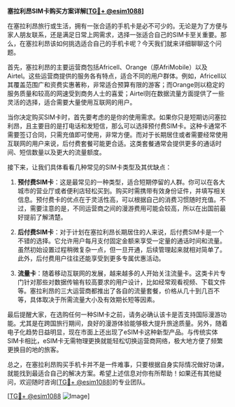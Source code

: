 **塞拉利昂SIM卡购买方案详解[[TG💪+ @esim1088](https://t.me/s/esim1088)]**

在塞拉利昂旅行或生活，拥有一张合适的手机卡是必不可少的。无论是为了方便与家人朋友联系，还是满足日常上网需求，选择一张适合自己的SIM卡至关重要。那么，在塞拉利昂该如何挑选适合自己的手机卡呢？今天我们就来详细聊聊这个问题。

首先，塞拉利昂的主要运营商包括Africell、Orange（原AfriMobile）以及Airtel。这些运营商提供的服务各有特点，适合不同的用户群体。例如，Africell以其覆盖范围广和资费实惠著称，非常适合预算有限的游客；而Orange则以稳定的服务质量和较高的网速受到商务人士的喜爱；Airtel则在数据流量方面提供了一些灵活的选择，适合需要大量使用互联网的用户。

当你决定购买SIM卡时，首先要考虑的是你的使用需求。如果你只是短期访问塞拉利昂，且主要目的是打电话和发短信，那么可以选择预付费SIM卡。这种卡通常不需要签订合同，只需充值即可使用，非常方便。而对于长期居住或者需要经常使用互联网的用户来说，后付费套餐可能更合适。这类套餐通常会提供更多的通话时间、短信数量以及更大的流量额度。

接下来，让我们具体看看几种常见的SIM卡类型及其优缺点：

1. **预付费SIM卡**：这是最常见的一种类型，适合短期停留的人群。你可以在各大城市的营业厅或者便利店轻松买到。购买时需携带有效身份证件，并填写相关信息。预付费卡的优点在于灵活性高，可以根据自己的消费习惯随时充值。不过，需要注意的是，不同运营商之间的漫游费用可能会较高，所以在出国前最好提前了解清楚。

2. **后付费SIM卡**：对于计划在塞拉利昂长期居住的人来说，后付费SIM卡是一个不错的选择。它允许用户每月支付固定金额来享受一定量的通话时间和流量。虽然初始设置过程稍微复杂一点，但一旦开通，后续管理起来就相对简单了。此外，后付费用户往往还能享受到更多专属优惠活动。

3. **流量卡**：随着移动互联网的发展，越来越多的人开始关注流量卡。这类卡片专门针对那些对数据传输有较高要求的用户设计，比如经常观看视频、下载文件等。塞拉利昂的三大运营商都推出了各自的流量套餐，价格从几十到几百不等，具体取决于所需流量大小及有效期长短等因素。

最后提醒大家，在选购任何一种SIM卡之前，请务必确认该卡是否支持国际漫游功能。尤其是在跨国旅行期间，良好的漫游体验能够极大提升旅途质量。另外，随着电子化趋势日益明显，现在市面上还出现了eSIM卡这种新型产品。与传统实体SIM卡相比，eSIM卡无需物理更换就能轻松切换运营商网络，极大地方便了频繁更换目的地的旅客。

总之，在塞拉利昂购买手机卡并不是一件难事，只要根据自身实际情况做好功课，就能找到最适合自己的解决方案。希望上述信息对你有所帮助！如果还有其他疑问，欢迎随时咨询[[TG💪+ @esim1088](https://t.me/s/esim1088)]的专业团队。

[[TG💪+ @esim1088](https://t.me/s/esim1088) ![Image](https://i.postimg.cc/4NQfJmqS/Snipaste-2025-05-13-00-14-12.png)]